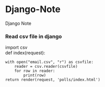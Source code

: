 # Django-Note
Django Note


### Read csv file in django

import csv <br>
def index(request):

    with open("email.csv", "r") as csvfile:
        reader = csv.reader(csvfile)
        for row in reader:
            print(row)
    return render(request, 'polls/index.html')
